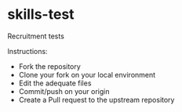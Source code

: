 # skills-test
Recruitment tests

Instructions:
+ Fork the repository
+ Clone your fork on your local environment
+ Edit the adequate files
+ Commit/push on your origin
+ Create a Pull request to the upstream repository
